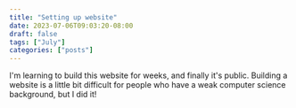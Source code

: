 ```yaml
---
title: "Setting up website"
date: 2023-07-06T09:03:20-08:00
draft: false
tags: ["July"]
categories: ["posts"]
---
```


I'm learning to build this website for weeks, and finally it's public. Building a website is a little bit difficult for people who have a weak computer science background, but I did it! 